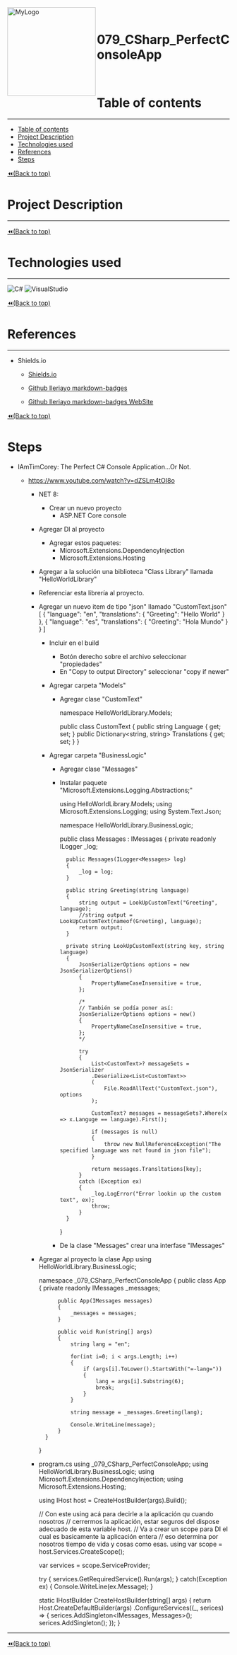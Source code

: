<div>
	<div>
		<img src=https://raw.githubusercontent.com/Byron2016/00_forImages/main/images/Logo_01_00.png align=left alt=MyLogo width=200>
	</div>
	&nbsp;
	<div>
		<h1>079_CSharp_PerfectConsoleApp</h1>
	</div>
</div>

&nbsp;

# Table of contents

---

- [Table of contents](#table-of-contents)
- [Project Description](#project-description)
- [Technologies used](#technologies-used)
- [References](#references)
- [Steps](#steps)

[⏪(Back to top)](#table-of-contents)

# Project Description

---

[⏪(Back to top)](#table-of-contents)
&nbsp;

# Technologies used

---

![C#](https://img.shields.io/badge/c%23-%23239120.svg?style=for-the-badge&logo=csharp&logoColor=white)
![VisualStudio](https://img.shields.io/badge/Visual%20Studio-5C2D91.svg?style=for-the-badge&logo=visual-studio&logoColor=white)

[⏪(Back to top)](#table-of-contents)

# References

---

- Shields.io

  - [Shields.io](https://shields.io/)

  - [Github Ileriayo markdown-badges](https://github.com/Ileriayo/markdown-badges)

  - [Github Ileriayo markdown-badges WebSite](https://ileriayo.github.io/markdown-badges/)

[⏪(Back to top)](#table-of-contents)

# Steps

- IAmTimCorey: The Perfect C# Console Application...Or Not.
	- https://www.youtube.com/watch?v=dZSLm4tOI8o			
		
		- NET 8:
			- Crear un nuevo proyecto 
				- ASP.NET Core console 
					
		- Agregar DI al proyecto 
			- Agregar estos paquetes:
				- Microsoft.Extensions.DependencyInjection
				- Microsoft.Extensions.Hosting
		
		- Agregar a la solución una biblioteca "Class Library" llamada "HelloWorldLibrary" 
		- Referenciar esta librería al proyecto.
		- Agregar un nuevo item de tipo "json" llamado "CustomText.json"
			[
			{
				"language": "en",
				"translations": {
				"Greeting": "Hello World"
				}
			},
			{
				"language": "es",
				"translations": {
				"Greeting": "Hola Mundo"
				}
			}
			]
		
			- Incluir en el build 
				- Botón derecho sobre el archivo seleccionar "propiedades"
				- En "Copy to output Directory" seleccionar "copy if newer"
			- Agregar carpeta "Models"
				- Agregar clase "CustomText"
				
					namespace HelloWorldLibrary.Models;
					
					public class CustomText
					{
						public string Language { get; set; }
						public Dictionary<string, string> Translations { get; set; }
					}
				
				
			- Agregar carpeta "BusinessLogic"
				- Agregar clase "Messages"
				- Instalar paquete "Microsoft.Extensions.Logging.Abstractions;"
				
					using HelloWorldLibrary.Models;
					using Microsoft.Extensions.Logging;
					using System.Text.Json;
					
					namespace HelloWorldLibrary.BusinessLogic;
					
					public class Messages : IMessages
					{
						private readonly ILogger<Messages> _log;
					
						public Messages(ILogger<Messages> log)
						{
							_log = log;
						}
					
						public string Greeting(string language)
						{
							string output = LookUpCustomText("Greeting", language);
							//string output = LookUpCustomText(nameof(Greeting), language);
							return output;
						}
					
						private string LookUpCustomText(string key, string language)
						{
							JsonSerializerOptions options = new JsonSerializerOptions()
							{
								PropertyNameCaseInsensitive = true,
							};
					
							/*
							// También se podía poner así:
							JsonSerializerOptions options = new()
							{
								PropertyNameCaseInsensitive = true,
							};
							*/
					
							try
							{
								List<CustomText>? messageSets = JsonSerializer
								.Deserialize<List<CustomText>>
								(
									File.ReadAllText("CustomText.json"), options
								);
					
								CustomText? messages = messageSets?.Where(x => x.Languge == language).First();
					
								if (messages is null)
								{
									throw new NullReferenceException("The specified language was not found in json file");
								}
					
								return messages.Transltations[key];
							}
							catch (Exception ex)
							{
								_log.LogError("Error lookin up the custom text", ex);
								throw;
							}
						}
					
					
					}

				
				- De la clase "Messages" crear una interfase "IMessages"
				
		- Agregar al proyecto la clase App 
			using HelloWorldLibrary.BusinessLogic;
			
			namespace _079_CSharp_PerfectConsoleApp
			{
				public class App
				{
					private readonly IMessages _messages;
			
					public App(IMessages messages)
					{
						_messages = messages;
					}
			
					public void Run(string[] args)
					{
						string lang = "en";
			
						for(int i=0; i < args.Length; i++)
						{
							if (args[i].ToLower().StartsWith("=-lang="))
							{
								lang = args[i].Substring(6);
								break;
							}
						}
			
						string message = _messages.Greeting(lang);
			
						Console.WriteLine(message);
					}
				}
			}				
			
		- program.cs
			using _079_CSharp_PerfectConsoleApp;
			using HelloWorldLibrary.BusinessLogic;
			using Microsoft.Extensions.DependencyInjection;
			using Microsoft.Extensions.Hosting;
			
			using IHost host = CreateHostBuilder(args).Build();
			
			// Con este using acá para decirle a la aplicación qu cuando nosotros
			// cerrermos la aplicación, estar seguros del dispose adecuado de esta variable host.
			// Va a crear un scope para DI el cual es basicamente la aplicación entera
			// eso determina por nosotros tiempo de vida y cosas como esas.
			using var scope = host.Services.CreateScope();
			
			var services = scope.ServiceProvider;
			
			try
			{
				services.GetRequiredService<App>().Run(args);
			}
			catch(Exception ex)
			{
				Console.WriteLine(ex.Message);
			}
			
			
			static IHostBuilder CreateHostBuilder(string[] args)
			{
				return Host.CreateDefaultBuilder(args)
					.ConfigureServices((_, serices) =>
					{
						serices.AddSingleton<IMessages, Messages>();
						serices.AddSingleton<App>();
					});
			}


---

[⏪(Back to top)](#table-of-contents)
